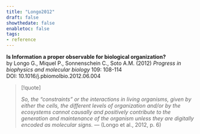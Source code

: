 ```yaml
---
title: "Longo2012"
draft: false
showthedate: false
enabletoc: false
tags:
- reference
---
```


**Is Information a proper observable for biological organization?**     
by Longo G., Miquel P., Sonnenschein C., Soto A.M. (2012)
*Progress in biophysics and molecular biology* 109: 108-114    
DOI: 10.1016/j.pbiomolbio.2012.06.004



> [!quote] 
>
>*So, the “constraints” or the interactions in living organisms, given by either the cells, the different levels of organization and/or by the ecosystems cannot causally and positively contribute to the generation and maintenance of the organism unless they are digitally encoded as molecular signs.* —  (Longo et al., 2012, p. 6)  
 


